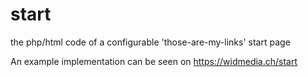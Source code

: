 # start
the php/html code of a configurable 'those-are-my-links' start page

An example implementation can be seen on https://widmedia.ch/start
